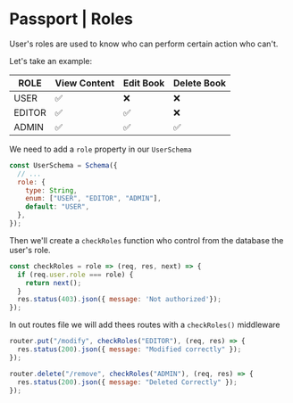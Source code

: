 # Passport | Roles

User's roles are used to know who can perform certain action who can't.

Let's take an example:

| ROLE   | View Content | Edit Book | Delete Book |
| ------ | ------------ | --------- | ----------- |
| USER   | ✅           | ❌        | ❌          |
| EDITOR | ✅           | ✅        | ❌          |
| ADMIN  | ✅           | ✅        | ✅          |

We need to add a `role` property in our `UserSchema`

```js
const UserSchema = Schema({
  // ...
  role: {
    type: String,
    enum: ["USER", "EDITOR", "ADMIN"],
    default: "USER",
  },
});
```

Then we'll create a `checkRoles` function who control from the database the user's role.

```js
const checkRoles = role => (req, res, next) => {
  if (req.user.role === role) {
    return next();
  }
  res.status(403).json({ message: 'Not authorized'});
});
```

In out routes file we will add thees routes with a `checkRoles()` middleware

```js
router.put("/modify", checkRoles("EDITOR"), (req, res) => {
  res.status(200).json({ message: "Modified correctly" });
});

router.delete("/remove", checkRoles("ADMIN"), (req, res) => {
  res.status(200).json({ message: "Deleted Correctly" });
});
```
